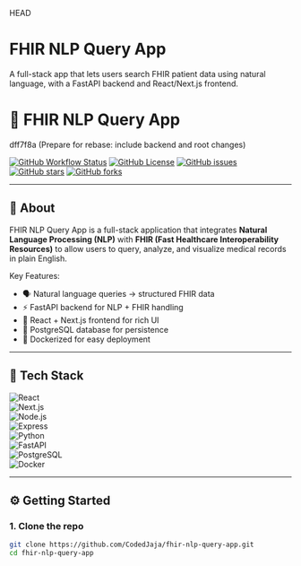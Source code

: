  HEAD
# FHIR NLP Query App
A full-stack app that lets users search FHIR patient data using natural language, with a FastAPI backend and React/Next.js frontend.

# 🧠 FHIR NLP Query App  
 dff7f8a (Prepare for rebase: include backend and root changes)

[![GitHub Workflow Status](https://img.shields.io/github/actions/workflow/status/CodedJaja/fhir-nlp-query-app/ci.yml?branch=main)](https://github.com/CodedJaja/fhir-nlp-query-app/actions)
[![GitHub License](https://img.shields.io/github/license/CodedJaja/fhir-nlp-query-app)](LICENSE)
[![GitHub issues](https://img.shields.io/github/issues/CodedJaja/fhir-nlp-query-app)](https://github.com/CodedJaja/fhir-nlp-query-app/issues)
[![GitHub stars](https://img.shields.io/github/stars/CodedJaja/fhir-nlp-query-app)](https://github.com/CodedJaja/fhir-nlp-query-app/stargazers)
[![GitHub forks](https://img.shields.io/github/forks/CodedJaja/fhir-nlp-query-app)](https://github.com/CodedJaja/fhir-nlp-query-app/network/members)

---

## 📖 About  
FHIR NLP Query App is a full-stack application that integrates **Natural Language Processing (NLP)** with **FHIR (Fast Healthcare Interoperability Resources)** to allow users to query, analyze, and visualize medical records in plain English.  

Key Features:  
- 🗣️ Natural language queries → structured FHIR data  
- ⚡ FastAPI backend for NLP + FHIR handling  
- 🎨 React + Next.js frontend for rich UI  
- 🐘 PostgreSQL database for persistence  
- 🐳 Dockerized for easy deployment  

---

## 🚀 Tech Stack  
![React](https://img.shields.io/badge/React-20232A?logo=react&logoColor=61DAFB)  
![Next.js](https://img.shields.io/badge/Next.js-000000?logo=nextdotjs&logoColor=white)  
![Node.js](https://img.shields.io/badge/Node.js-339933?logo=node.js&logoColor=white)  
![Express](https://img.shields.io/badge/Express-000000?logo=express&logoColor=white)  
![Python](https://img.shields.io/badge/Python-3776AB?logo=python&logoColor=white)  
![FastAPI](https://img.shields.io/badge/FastAPI-009688?logo=fastapi&logoColor=white)  
![PostgreSQL](https://img.shields.io/badge/PostgreSQL-316192?logo=postgresql&logoColor=white)  
![Docker](https://img.shields.io/badge/Docker-2496ED?logo=docker&logoColor=white)  

---

## ⚙️ Getting Started  

### 1. Clone the repo  
```bash
git clone https://github.com/CodedJaja/fhir-nlp-query-app.git
cd fhir-nlp-query-app

